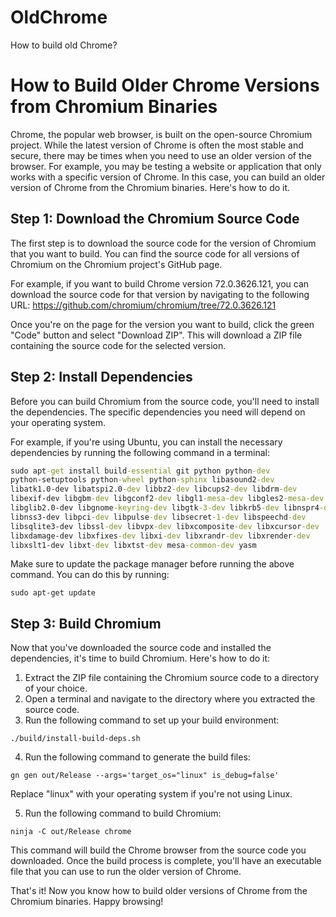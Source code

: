 # OldChrome
How to build old Chrome?

# How to Build Older Chrome Versions from Chromium Binaries

Chrome, the popular web browser, is built on the open-source Chromium project. While the latest version of Chrome is often the most stable and secure, there may be times when you need to use an older version of the browser. For example, you may be testing a website or application that only works with a specific version of Chrome. In this case, you can build an older version of Chrome from the Chromium binaries. Here's how to do it.

## Step 1: Download the Chromium Source Code

The first step is to download the source code for the version of Chromium that you want to build. You can find the source code for all versions of Chromium on the Chromium project's GitHub page. 

For example, if you want to build Chrome version 72.0.3626.121, you can download the source code for that version by navigating to the following URL: https://github.com/chromium/chromium/tree/72.0.3626.121

Once you're on the page for the version you want to build, click the green "Code" button and select "Download ZIP". This will download a ZIP file containing the source code for the selected version.

## Step 2: Install Dependencies

Before you can build Chromium from the source code, you'll need to install the dependencies. The specific dependencies you need will depend on your operating system. 

For example, if you're using Ubuntu, you can install the necessary dependencies by running the following command in a terminal:

```cmd
sudo apt-get install build-essential git python python-dev
python-setuptools python-wheel python-sphinx libasound2-dev
libatk1.0-dev libatspi2.0-dev libbz2-dev libcups2-dev libdrm-dev
libexif-dev libgbm-dev libgconf2-dev libgl1-mesa-dev libgles2-mesa-dev
libglib2.0-dev libgnome-keyring-dev libgtk-3-dev libkrb5-dev libnspr4-dev
libnss3-dev libpci-dev libpulse-dev libsecret-1-dev libspeechd-dev
libsqlite3-dev libssl-dev libvpx-dev libxcomposite-dev libxcursor-dev
libxdamage-dev libxfixes-dev libxi-dev libxrandr-dev libxrender-dev
libxslt1-dev libxt-dev libxtst-dev mesa-common-dev yasm
```


Make sure to update the package manager before running the above command. You can do this by running:

```
sudo apt-get update
```



## Step 3: Build Chromium

Now that you've downloaded the source code and installed the dependencies, it's time to build Chromium. Here's how to do it:

1. Extract the ZIP file containing the Chromium source code to a directory of your choice.
2. Open a terminal and navigate to the directory where you extracted the source code.
3. Run the following command to set up your build environment:

```
./build/install-build-deps.sh
```


4. Run the following command to generate the build files:

```
gn gen out/Release --args='target_os="linux" is_debug=false'
```


Replace "linux" with your operating system if you're not using Linux.

5. Run the following command to build Chromium:

```
ninja -C out/Release chrome
```


This command will build the Chrome browser from the source code you downloaded. Once the build process is complete, you'll have an executable file that you can use to run the older version of Chrome.

That's it! Now you know how to build older versions of Chrome from the Chromium binaries. Happy browsing!
